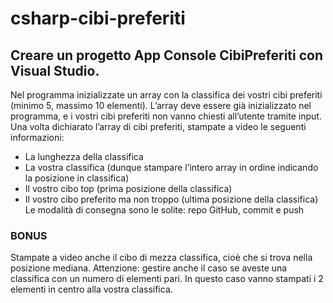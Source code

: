 # csharp-cibi-preferiti

## Creare un progetto App Console CibiPreferiti con Visual Studio.

Nel programma inizializzate un array con la classifica dei vostri cibi preferiti (minimo 5, massimo 10 elementi).
L’array deve essere già inizializzato nel programma, e i vostri cibi preferiti non vanno chiesti all’utente tramite input.
Una volta dichiarato l’array di cibi preferiti, stampate a video le seguenti informazioni:
- La lunghezza della classifica
- La vostra classifica (dunque stampare l’intero array in ordine indicando la posizione in classifica)
- Il vostro cibo top (prima posizione della classifica)
- Il vostro cibo preferito ma non troppo (ultima posizione della classifica)
Le modalità di consegna sono le solite: repo GitHub, commit e push

### BONUS
Stampate a video anche il cibo di mezza classifica, cioè che si trova nella posizione mediana.
Attenzione: gestire anche il caso se aveste una classifica con un numero di elementi pari. In questo caso vanno stampati i 2 elementi in centro alla vostra classifica.
